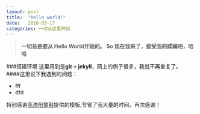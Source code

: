 ```yaml
---
layout: post
title:  "hello world!"
date:   2016-03-17 
categories: 一切从这里开始
---
```



>**一切总是要从 Hello World开始的。 So 现在我来了，接受我的蹂躏吧，哈哈**

###搭建环境
这里用到是**git + jekyll**，网上的例子很多，我就不再重复了。
####这里说下我遇到的问题：
- fff
- dfd


特别感谢[高浩阳童鞋](http://gaohaoyang.github.io/)提供的模板,节省了我大量的时间，再次感谢！

